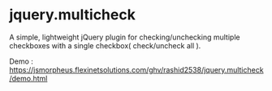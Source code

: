 # jquery.multicheck

A simple, lightweight jQuery plugin for checking/unchecking multiple checkboxes with a single checkbox( check/uncheck all ).

Demo : https://jsmorpheus.flexinetsolutions.com/ghv/rashid2538/jquery.multicheck/demo.html
